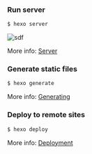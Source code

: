 
### Run server

``` bash
$ hexo server
```

![sdf](http://img.taopic.com/uploads/allimg/130501/240451-13050106450911.jpg)

More info: [Server](http://hexo.io/docs/server.html)

### Generate static files

``` bash
$ hexo generate
```

More info: [Generating](http://hexo.io/docs/generating.html)

### Deploy to remote sites

``` bash
$ hexo deploy
```

More info: [Deployment](http://hexo.io/docs/deployment.html)
